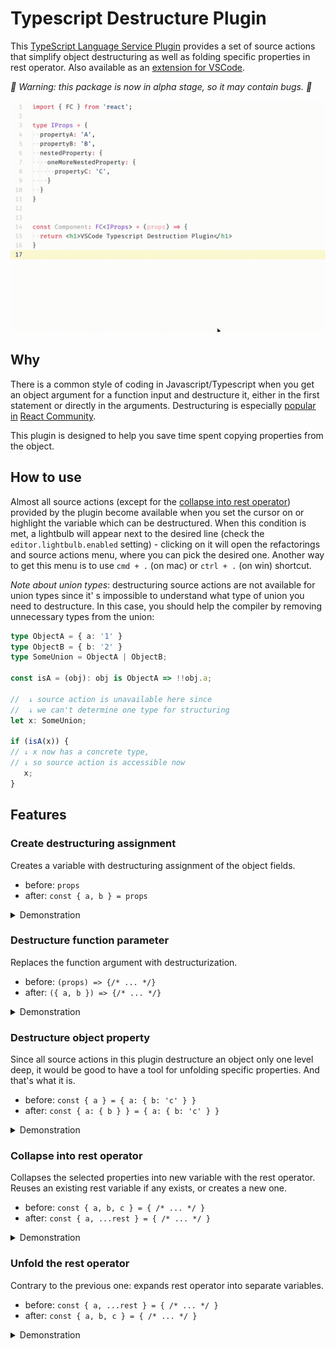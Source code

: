 # Typescript Destructure Plugin

This [TypeScript Language Service Plugin](https://github.com/Microsoft/TypeScript/wiki/Writing-a-Language-Service-Plugin) provides a set of source actions that simplify object destructuring as well as folding specific properties in rest operator. Also available as an [extension for VSCode](https://marketplace.visualstudio.com/items?itemName=tusaeff.vscode-typescript-destructure-plugin).

*🚧 Warning: this package is now in alpha stage, so it may contain bugs. 🚧*

![screencast](assets/destructure-to-constant-main.gif)

## Why
There is a common style of coding in Javascript/Typescript when you get an object argument for a function input and destructure it, either in the first statement or directly in the arguments. Destructuring is especially [popular](https://github.com/facebook/react/blob/4c6470cb3b821f3664955290cd4c4c7ac0de733a/packages/react-reconciler/src/SchedulerWithReactIntegration.new.js#L19) [in](https://github.com/facebook/react/blob/09348798a912c8682e57c35842aa7a007e13fdb9/packages/react-devtools-shared/src/devtools/views/Profiler/Interactions.js#L48) [React Community](https://github.com/facebook/react/blob/4c6470cb3b821f3664955290cd4c4c7ac0de733a/packages/react-test-renderer/src/ReactTestRenderer.js#L94).

This plugin is designed to help you save time spent copying properties from the object.

## How to use
Almost all source actions (except for the [collapse into rest operator](#collapse-into-rest-operator)) provided by the plugin become available when you set the cursor on or highlight the variable which can be destructured. When this condition is met, a lightbulb will appear next to the desired line (check the `editor.lightbulb.enabled` setting) - clicking on it will open the refactorings and source actions menu, where you can pick the desired one. Another way to get this menu is to use `cmd + .` (on mac) or `ctrl + .` (on win) shortcut.

*Note about union types*: destructuring source actions are not available for union types since it' s impossible to understand what type of union you need to destructure. In this case, you should help the compiler by removing unnecessary types from the union:
```typescript
type ObjectA = { a: '1' }
type ObjectB = { b: '2' }
type SomeUnion = ObjectA | ObjectB;

const isA = (obj): obj is ObjectA => !!obj.a;

//  ↓ source action is unavailable here since
//  ↓ we can't determine one type for structuring
let x: SomeUnion;

if (isA(x)) {
// ↓ x now has a concrete type,
// ↓ so source action is accessible now
   x;
}
```

## Features

### Create destructuring assignment
Creates a variable with destructuring assignment of the object fields.

* before: `props`
* after: `const { a, b } = props`

<details>
  <summary>Demonstration</summary>

  ![destructuring-assignment](assets/destructure-to-constant.gif)
</details>


### Destructure function parameter
Replaces the function argument with destructurization. 

* before: `(props) => {/* ... */}`
* after: `({ a, b }) => {/* ... */}`

<details>
  <summary>Demonstration</summary>
   

  ![destructure-parameter](assets/destructure-parameter.gif)
</details>

### Destructure object property
Since all source actions in this plugin destructure an object only one level deep, it would be good to have a tool for unfolding specific properties. And that's what it is.

* before: `const { a } = { a: { b: 'c' } }`
* after: `const { a: { b } } = { a: { b: 'c' } }`

<details>
  <summary>Demonstration</summary>

  ![destructure-object-property](assets/destructure-property.gif)
</details>

### Collapse into rest operator
Collapses the selected properties into new variable with the rest operator. Reuses an existing rest variable if any exists, or creates a new one.

* before: `const { a, b, c } = { /* ... */ }`
* after: `const { a, ...rest } = { /* ... */ }`

<details>
  <summary>Demonstration</summary>

  ![collapse-into-rest](assets/collapse-into-rest.gif)
</details>

### Unfold the rest operator
Contrary to the previous one: expands rest operator into separate variables.

* before: `const { a, ...rest } = { /* ... */ }`
* after: `const { a, b, c } = { /* ... */ }`

<details>
  <summary>Demonstration</summary>

  ![unfold-rest-operator](assets/unfold-the-rest.gif)
</details>


